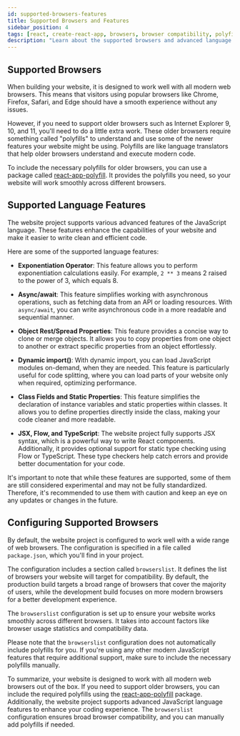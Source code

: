 ```yaml
---
id: supported-browsers-features
title: Supported Browsers and Features
sidebar_position: 4
tags: [react, create-react-app, browsers, browser compatibility, polyfills, modern JavaScript, language features, async/await, object rest/spread properties, dynamic import, class fields, static properties, JSX, Flow, TypeScript, browserslist, react-app-polyfill, JavaScript]
description: "Learn about the supported browsers and advanced language features in the website project. Understand how to ensure broad browser compatibility and leverage modern JavaScript capabilities."
---
```


## Supported Browsers

When building your website, it is designed to work well with all modern web browsers. This means that visitors using popular browsers like Chrome, Firefox, Safari, and Edge should have a smooth experience without any issues.

However, if you need to support older browsers such as Internet Explorer 9, 10, and 11, you'll need to do a little extra work. These older browsers require something called "polyfills" to understand and use some of the newer features your website might be using. Polyfills are like language translators that help older browsers understand and execute modern code.

To include the necessary polyfills for older browsers, you can use a package called [react-app-polyfill](https://github.com/facebook/create-react-app/blob/main/packages/react-app-polyfill/README.md). It provides the polyfills you need, so your website will work smoothly across different browsers.

## Supported Language Features

The website project supports various advanced features of the JavaScript language. These features enhance the capabilities of your website and make it easier to write clean and efficient code.

Here are some of the supported language features:

- **Exponentiation Operator**: This feature allows you to perform exponentiation calculations easily. For example, `2 ** 3` means 2 raised to the power of 3, which equals 8.

- **Async/await**: This feature simplifies working with asynchronous operations, such as fetching data from an API or loading resources. With `async/await`, you can write asynchronous code in a more readable and sequential manner.

- **Object Rest/Spread Properties**: This feature provides a concise way to clone or merge objects. It allows you to copy properties from one object to another or extract specific properties from an object effortlessly.

- **Dynamic import()**: With dynamic import, you can load JavaScript modules on-demand, when they are needed. This feature is particularly useful for code splitting, where you can load parts of your website only when required, optimizing performance.

- **Class Fields and Static Properties**: This feature simplifies the declaration of instance variables and static properties within classes. It allows you to define properties directly inside the class, making your code cleaner and more readable.

- **JSX, Flow, and TypeScript**: The website project fully supports JSX syntax, which is a powerful way to write React components. Additionally, it provides optional support for static type checking using Flow or TypeScript. These type checkers help catch errors and provide better documentation for your code.

It's important to note that while these features are supported, some of them are still considered experimental and may not be fully standardized. Therefore, it's recommended to use them with caution and keep an eye on any updates or changes in the future.

## Configuring Supported Browsers

By default, the website project is configured to work well with a wide range of web browsers. The configuration is specified in a file called `package.json`, which you'll find in your project.

The configuration includes a section called `browserslist`. It defines the list of browsers your website will target for compatibility. By default, the production build targets a broad range of browsers that cover the majority of users, while the development build focuses on more modern browsers for a better development experience.

The `browserslist` configuration is set up to ensure your website works smoothly across different browsers. It takes into account factors like browser usage statistics and compatibility data.

Please note that the `browserslist` configuration does not automatically include polyfills for you. If you're using any other modern JavaScript features that require additional support, make sure to include the necessary polyfills manually.

To summarize, your website is designed to work with all modern web browsers out of the box. If you need to support older browsers, you can include the required polyfills using the [react-app-polyfill](https://github.com/facebook/create-react-app/blob/main/packages/react-app-polyfill/README.md) package. Additionally, the website project supports advanced JavaScript language features to enhance your coding experience. The `browserslist` configuration ensures broad browser compatibility, and you can manually add polyfills if needed.